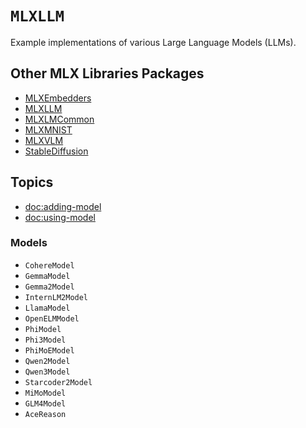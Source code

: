 # ``MLXLLM``

Example implementations of various Large Language Models (LLMs).

## Other MLX Libraries Packages

- [MLXEmbedders](MLXEmbedders)
- [MLXLLM](MLXLLM)
- [MLXLMCommon](MLXLMCommon)
- [MLXMNIST](MLXMNIST)
- [MLXVLM](MLXVLM)
- [StableDiffusion](StableDiffusion)

## Topics

- <doc:adding-model>
- <doc:using-model>

### Models

- ``CohereModel``
- ``GemmaModel``
- ``Gemma2Model``
- ``InternLM2Model``
- ``LlamaModel``
- ``OpenELMModel``
- ``PhiModel``
- ``Phi3Model``
- ``PhiMoEModel``
- ``Qwen2Model``
- ``Qwen3Model``
- ``Starcoder2Model``
- ``MiMoModel``
- ``GLM4Model``
- ``AceReason``
